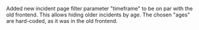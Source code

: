 Added new incident page filter parameter "timeframe" to be on par with the old
frontend. This allows hiding older incidents by age. The chosen "ages" are
hard-coded, as it was in the old frontend.
